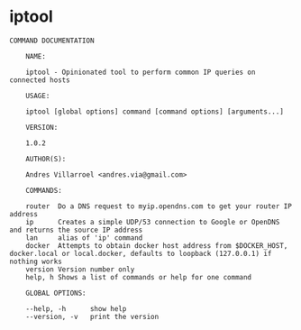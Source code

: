 # iptool
    COMMAND DOCUMENTATION
    
        NAME:
    
    	iptool - Opinionated tool to perform common IP queries on connected hosts
    
        USAGE:
    
    	iptool [global options] command [command options] [arguments...]
    
        VERSION:
    
    	1.0.2
    
        AUTHOR(S):
    
    	Andres Villarroel <andres.via@gmail.com>
    
        COMMANDS:
    
    	router	Do a DNS request to myip.opendns.com to get your router IP address
    	ip		Creates a simple UDP/53 connection to Google or OpenDNS and returns the source IP address
    	lan		alias of 'ip' command
    	docker	Attempts to obtain docker host address from $DOCKER_HOST, docker.local or local.docker, defaults to loopback (127.0.0.1) if nothing works
    	version	Version number only
    	help, h	Shows a list of commands or help for one command
    
        GLOBAL OPTIONS:
    
    	--help, -h		show help
    	--version, -v	print the version
    
    
